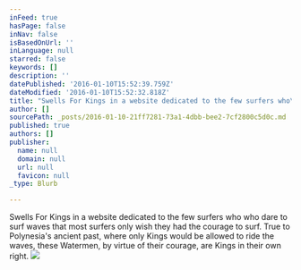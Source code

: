 ```yaml
---
inFeed: true
hasPage: false
inNav: false
isBasedOnUrl: ''
inLanguage: null
starred: false
keywords: []
description: ''
datePublished: '2016-01-10T15:52:39.759Z'
dateModified: '2016-01-10T15:52:32.818Z'
title: "Swells For Kings in a website dedicated to the few surfers who\_who dare to surf waves\_that most surfers only wish they had the courage to surf. \_True to Polynesia's ancient past, where only Kings would be allowed to ride the waves, these Watermen, by virtue of their courage, are Kings in their own right."
author: []
sourcePath: _posts/2016-01-10-21ff7281-73a1-4dbb-bee2-7cf2800c5d0c.md
published: true
authors: []
publisher:
  name: null
  domain: null
  url: null
  favicon: null
_type: Blurb

---
```

Swells For Kings in a website dedicated to the few surfers who who dare to surf waves that most surfers only wish they had the courage to surf.  True to Polynesia's ancient past, where only Kings would be allowed to ride the waves, these Watermen, by virtue of their courage, are Kings in their own right.
![](https://s3-us-west-2.amazonaws.com/the-grid-img/p/00945499a05ad8c3129ebab4965a3be236c7b20f.png)